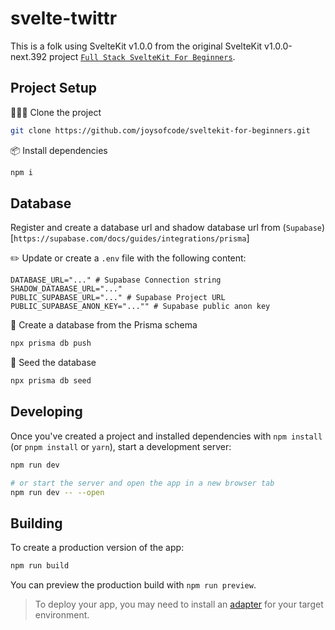 # svelte-twittr

This is a folk using SvelteKit v1.0.0 from the original SvelteKit v1.0.0-next.392 project [`Full Stack SvelteKit For Beginners`](https://joyofcode.xyz/sveltekit-for-beginners).

## Project Setup

🧑‍🤝‍🧑 Clone the project

```sh
git clone https://github.com/joysofcode/sveltekit-for-beginners.git
```

📦️ Install dependencies

```sh
npm i
```

## Database

Register and create a database url and shadow database url from (`Supabase`)[`https://supabase.com/docs/guides/integrations/prisma`]

✏️ Update or create a `.env` file with the following content:

```
DATABASE_URL="..." # Supabase Connection string
SHADOW_DATABASE_URL="..."
PUBLIC_SUPABASE_URL="..." # Supabase Project URL
PUBLIC_SUPABASE_ANON_KEY="..."" # Supabase public anon key
```

🔨 Create a database from the Prisma schema

```sh
npx prisma db push
```

🌱 Seed the database

```sh
npx prisma db seed
```

## Developing

Once you've created a project and installed dependencies with `npm install` (or `pnpm install` or `yarn`), start a development server:

```bash
npm run dev

# or start the server and open the app in a new browser tab
npm run dev -- --open
```

## Building

To create a production version of the app:

```bash
npm run build
```

You can preview the production build with `npm run preview`.

> To deploy your app, you may need to install an [adapter](https://kit.svelte.dev/docs/adapters) for your target environment.
